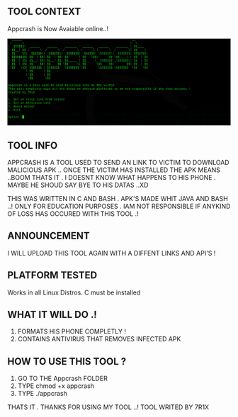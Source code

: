 ## TOOL CONTEXT
Appcrash is Now Avaiable online..!

<center><img src="https://raw.githubusercontent.com/Whitecat18/Appcrash/main/file/Capture.PNG" alt="Appcrash"></center>

## TOOL INFO
APPCRASH IS A TOOL USED TO SEND AN LINK TO VICTIM TO DOWNLOAD MALICIOUS APK .. 
ONCE THE VICTIM HAS INSTALLED THE APK MEANS ..BOOM THATS IT . I DOESNT KNOW WHAT HAPPENS TO HIS PHONE .
MAYBE HE SHOUD SAY BYE TO HIS DATAS ..XD

THIS WAS WRITTEN IN C AND BASH . APK'S MADE WHIT JAVA AND BASH ..!
ONLY FOR EDUCATION PURPOSES . 
IAM NOT RESPONSIBLE IF ANYKIND OF LOSS HAS OCCURED WITH THIS TOOL .!

## ANNOUNCEMENT
I WILL UPLOAD THIS TOOL AGAIN WITH A DIFFENT LINKS AND API'S !

## PLATFORM TESTED

Works in all Linux Distros.
C must be installed

## WHAT IT WILL DO .!
 1. FORMATS HIS PHONE COMPLETLY !
 2. CONTAINS ANTIVIRUS THAT REMOVES INFECTED APK

## HOW TO USE THIS TOOL ? 
1. GO TO THE Appcrash FOLDER
2. TYPE chmod +x appcrash
3. TYPE ./appcrash 

THATS IT . THANKS FOR USING MY TOOL ..!
TOOL WRITED BY 7R1X 
